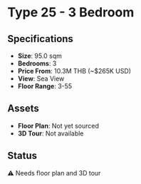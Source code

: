 # Type 25 - 3 Bedroom

## Specifications
- **Size**: 95.0 sqm
- **Bedrooms**: 3
- **Price From**: 10.3M THB (~$265K USD)
- **View**: Sea View
- **Floor Range**: 3-55

## Assets
- **Floor Plan**: Not yet sourced
- **3D Tour**: Not available

## Status
⚠️ Needs floor plan and 3D tour
